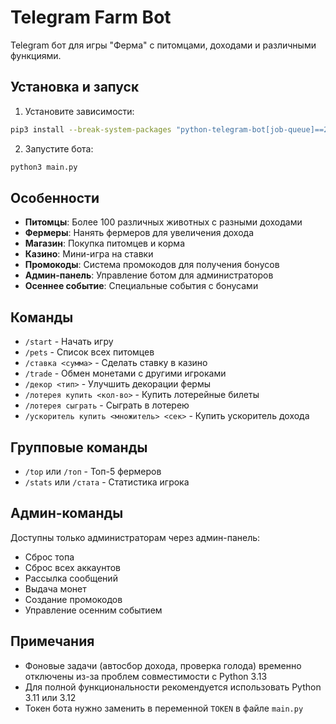 # Telegram Farm Bot

Telegram бот для игры "Ферма" с питомцами, доходами и различными функциями.

## Установка и запуск

1. Установите зависимости:
```bash
pip3 install --break-system-packages "python-telegram-bot[job-queue]==20.3"
```

2. Запустите бота:
```bash
python3 main.py
```

## Особенности

- **Питомцы**: Более 100 различных животных с разными доходами
- **Фермеры**: Нанять фермеров для увеличения дохода
- **Магазин**: Покупка питомцев и корма
- **Казино**: Мини-игра на ставки
- **Промокоды**: Система промокодов для получения бонусов
- **Админ-панель**: Управление ботом для администраторов
- **Осеннее событие**: Специальные события с бонусами

## Команды

- `/start` - Начать игру
- `/pets` - Список всех питомцев
- `/ставка <сумма>` - Сделать ставку в казино
- `/trade` - Обмен монетами с другими игроками
- `/декор <тип>` - Улучшить декорации фермы
- `/лотерея купить <кол-во>` - Купить лотерейные билеты
- `/лотерея сыграть` - Сыграть в лотерею
- `/ускоритель купить <множитель> <сек>` - Купить ускоритель дохода

## Групповые команды

- `/top` или `/топ` - Топ-5 фермеров
- `/stats` или `/стата` - Статистика игрока

## Админ-команды

Доступны только администраторам через админ-панель:
- Сброс топа
- Сброс всех аккаунтов
- Рассылка сообщений
- Выдача монет
- Создание промокодов
- Управление осенним событием

## Примечания

- Фоновые задачи (автосбор дохода, проверка голода) временно отключены из-за проблем совместимости с Python 3.13
- Для полной функциональности рекомендуется использовать Python 3.11 или 3.12
- Токен бота нужно заменить в переменной `TOKEN` в файле `main.py`